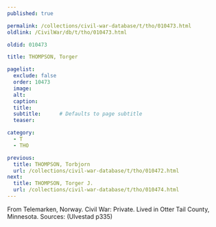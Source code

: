 ```yaml
---
published: true

permalink: /collections/civil-war-database/t/tho/010473.html
oldlink: /CivilWar/db/t/tho/010473.html

oldid: 010473

title: THOMPSON, Torger

pagelist:
  exclude: false
  order: 10473
  image: 
  alt:
  caption:
  title:
  subtitle:      # Defaults to page subtitle
  teaser:

category: 
  - T 
  - THO

previous:
  title: THOMPSON, Torbjorn
  url: /collections/civil-war-database/t/tho/010472.html  
next:
  title: THOMPSON, Torger J.
  url: /collections/civil-war-database/t/tho/010474.html   
---
```

From Telemarken, Norway. Civil War: Private. Lived in Otter Tail County, Minnesota. Sources: (Ulvestad p335)